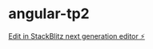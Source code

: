 # angular-tp2

[Edit in StackBlitz next generation editor ⚡️](https://stackblitz.com/~/github.com/Paulosouzx/angular-tp2)